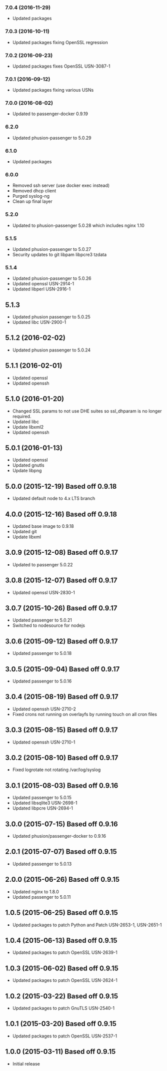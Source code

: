 ### 7.0.4 (2016-11-29)

* Updated packages

### 7.0.3 (2016-10-11)

* Updated packages fixing OpenSSL regression

### 7.0.2 (2016-09-23)

* Updated packages fixes OpenSSL USN-3087-1

### 7.0.1 (2016-09-12)

* Updated packages fixing various USNs

### 7.0.0 (2016-08-02)

* Updated to passenger-docker 0.9.19

### 6.2.0

* Updated phusion-passenger to 5.0.29 

### 6.1.0

* Updated packages

### 6.0.0

* Removed ssh server (use docker exec instead)
* Removed dhcp client
* Purged syslog-ng
* Clean up final layer

### 5.2.0

* Updated to phusion-passenger 5.0.28 which includes nginx 1.10

### 5.1.5

* Updated phusion-passenger to 5.0.27
* Security updates to git libpam libpcre3 tzdata

### 5.1.4

* Updated phusion-passenger to 5.0.26
* Updated openssl USN-2914-1
* Updated libperl USN-2916-1

## 5.1.3

* Updated phusion passenger to 5.0.25
* Updated libc USN-2900-1

## 5.1.2 (2016-02-02)

* Updated phusion passenger to 5.0.24

## 5.1.1 (2016-02-01)

* Updated openssl
* Updated openssh

## 5.1.0 (2016-01-20)

* Changed SSL params to not use DHE suites so ssl_dhparam is no longer required.
* Updated libc
* Update libxml2
* Updated openssh

## 5.0.1 (2016-01-13)

* Updated openssl
* Updated gnutls
* Update libpng

## 5.0.0 (2015-12-19) Based off 0.9.18

* Updated default node to 4.x LTS branch

## 4.0.0 (2015-12-16) Based off 0.9.18

* Updated base image to 0.9.18
* Updated git
* Update libxml

## 3.0.9 (2015-12-08) Based off 0.9.17

* Updated to passenger 5.0.22

## 3.0.8 (2015-12-07) Based off 0.9.17

* Updated openssl USN-2830-1

## 3.0.7 (2015-10-26) Based off 0.9.17

* Updated passenger to 5.0.21
* Switched to nodesource for nodejs

## 3.0.6 (2015-09-12) Based off 0.9.17

* Updated passenger to 5.0.18

## 3.0.5 (2015-09-04) Based off 0.9.17

* Updated passenger to 5.0.16

## 3.0.4 (2015-08-19) Based off 0.9.17

* Updated openssh USN-2710-2
* Fixed crons not running on overlayfs by running touch on all cron files

## 3.0.3 (2015-08-15) Based off 0.9.17

* Updated openssh USN-2710-1

## 3.0.2 (2015-08-10) Based off 0.9.17

* Fixed logrotate not rotating /var/log/syslog

## 3.0.1 (2015-08-03) Based off 0.9.16

* Updated passenger to 5.0.15
* Updated libsqlite3 USN-2698-1
* Updated libpcre USN-2694-1

## 3.0.0 (2015-07-15) Based off 0.9.16

* Updated phusion/passenger-docker to 0.9.16

## 2.0.1 (2015-07-07) Based off 0.9.15

* Updated passenger to 5.0.13

## 2.0.0 (2015-06-26) Based off 0.9.15

* Updated nginx to 1.8.0
* Updated passenger to 5.0.11

## 1.0.5 (2015-06-25) Based off 0.9.15

* Updated packages to patch Python and Patch USN-2653-1, USN-2651-1

## 1.0.4 (2015-06-13) Based off 0.9.15

* Updated packages to patch OpenSSL USN-2639-1

## 1.0.3 (2015-06-02) Based off 0.9.15

* Updated packages to patch OpenSSL USN-2624-1

## 1.0.2 (2015-03-22) Based off 0.9.15

* Updated packages to patch GnuTLS USN-2540-1

## 1.0.1 (2015-03-20) Based off 0.9.15

* Updated packages to patch OpenSSL USN-2537-1

## 1.0.0 (2015-03-11) Based off 0.9.15

* Initial release

